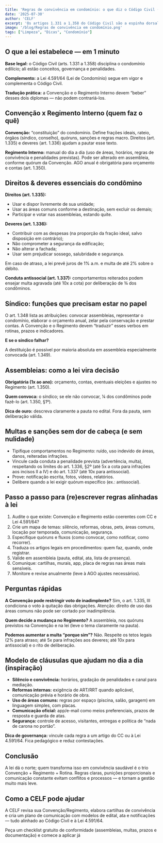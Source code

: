 ```yaml
---
title: 'Regras de convivência em condomínio: o que diz o Código Civil (e como transformar lei em prática)'
date: '2025-07-30'
author: 'CELF'
excerpt: 'Os artigos 1.331 a 1.358 do Código Civil são a espinha dorsal da vida condominial: definem o que é condomínio edilício, os direitos e deveres dos condôminos, as atribuições do síndico, a dinâmica das assembleias e as sanções em caso de descumprimento. A Lei 4.591/64 complementa esse conjunto. Veja, em linguagem simples, como sair do “juridiquês” e montar regras claras, aplicáveis e alinhadas à lei.'
image: '/blog/Regras de convivência em condomínio.png'
tags: ["Limpeza", "Dicas", "Condomínio"]
---
```


## O que a lei estabelece — em 1 minuto

**Base legal:** o Código Civil (arts. 1.331 a 1.358) disciplina o condomínio edilício; ali estão conceitos, governança e penalidades. 

**Complemento:** a Lei 4.591/64 (Lei de Condomínio) segue em vigor e complementa o Código Civil. 

**Tradução prática:** a Convenção e o Regimento Interno devem “beber” desses dois diplomas — não podem contrariá-los.

## Convenção x Regimento Interno (quem faz o quê)

**Convenção:** “constituição” do condomínio. Define frações ideais, rateio, órgãos (síndico, conselho), quóruns, sanções e regras macro. Direitos (art. 1.335) e deveres (art. 1.336) ajudam a pautar esse texto. 

**Regimento Interno:** manual do dia a dia (uso de áreas, horários, regras de convivência e penalidades previstas). Pode ser alterado em assembleia, conforme quórum da Convenção. AGO anual é obrigatória para orçamento e contas (art. 1.350). 

## Direitos & deveres essenciais do condômino

**Direitos (art. 1.335):**

- Usar e dispor livremente de sua unidade;
- Usar as áreas comuns conforme a destinação, sem excluir os demais;
- Participar e votar nas assembleias, estando quite. 

**Deveres (art. 1.336):**

- Contribuir com as despesas (na proporção da fração ideal, salvo disposição em contrário);
- Não comprometer a segurança da edificação;
- Não alterar a fachada;
- Usar sem prejudicar sossego, salubridade e segurança.

Em caso de atraso, a lei prevê juros de 1% a.m. e multa de até 2% sobre o débito. 

**Conduta antissocial (art. 1.337):** comportamentos reiterados podem ensejar multa agravada (até 10x a cota) por deliberação de ¾ dos condôminos. 

## Síndico: funções que precisam estar no papel

O art. 1.348 lista as atribuições: convocar assembleias, representar o condomínio, elaborar o orçamento anual, zelar pela conservação e prestar contas. A Convenção e o Regimento devem “traduzir” esses verbos em rotinas, prazos e indicadores. 

**E se o síndico falhar?**

A destituição é possível por maioria absoluta em assembleia especialmente convocada (art. 1.349). 

## Assembleias: como a lei vira decisão

**Obrigatória (1x ao ano):** orçamento, contas, eventuais eleições e ajustes no Regimento (art. 1.350). 

**Quem convoca:** o síndico; se ele não convocar, ¼ dos condôminos pode fazê-lo (art. 1.350, §1º). 

**Dica de ouro:** descreva claramente a pauta no edital. Fora da pauta, sem deliberação válida.

## Multas e sanções sem dor de cabeça (e sem nulidade)

- Tipifique comportamentos no Regimento: ruído, uso indevido de áreas, danos, reiteradas infrações.
- Vincule cada conduta a penalidade prevista (advertência, multa), respeitando os limites do art. 1.336, §2º (até 5x a cota para infrações aos incisos II a IV) e do art. 1.337 (até 10x para antissocial). 
- Prove: notificação escrita, fotos, vídeos, relatórios.
- Delibere quando a lei exigir quórum específico (ex.: antissocial).

## Passo a passo para (re)escrever regras alinhadas à lei

1. Audite o que existe: Convenção e Regimento estão coerentes com CC e Lei 4.591/64? 
2. Crie um mapa de temas: silêncio, reformas, obras, pets, áreas comuns, locação por temporada, comunicação, segurança.
3. Especifique quóruns e fluxos (como convocar, como notificar, como recorrer).
4. Traduza os artigos legais em procedimentos: quem faz, quando, onde registrar.
5. Valide em assembleia (pauta, edital, ata, lista de presença).
6. Comunique: cartilhas, murais, app, placa de regras nas áreas mais sensíveis.
7. Monitore e revise anualmente (leve à AGO ajustes necessários). 

## Perguntas rápidas

**A Convenção pode restringir voto de inadimplente?**
Sim, o art. 1.335, III condiciona o voto à quitação das obrigações. Atenção: direito de uso das áreas comuns não pode ser cortado por inadimplência. 

**Quem decide a mudança no Regimento?**
A assembleia, nos quóruns previstos na Convenção e na lei (leve o tema claramente na pauta). 

**Podemos aumentar a multa “porque sim”?**
Não. Respeite os tetos legais (2% para atraso; até 5x para infrações aos deveres; até 10x para antissocial) e o rito de deliberação. 

## Modelo de cláusulas que ajudam no dia a dia (inspiração)

- **Silêncio e convivência:** horários, gradação de penalidades e canal para mediação.
- **Reformas internas:** exigência de ART/RRT quando aplicável, comunicação prévia e horário de obra.
- **Uso de áreas comuns:** regras por espaço (piscina, salão, garagem) em linguagem simples, com placas.
- **Comunicação oficial:** app/e-mail como meios preferenciais, prazos de resposta e guarda de atas.
- **Segurança:** controle de acesso, visitantes, entregas e política de “nada de carona no portão”.

**Dica de governança:** vincule cada regra a um artigo do CC ou à Lei 4.591/64. Fica pedagógico e reduz contestações. 

## Conclusão

A lei dá o norte; quem transforma isso em convivência saudável é o trio Convenção + Regimento + Rotina. Regras claras, punições proporcionais e comunicação constante evitam conflitos e processos — e tornam a gestão muito mais leve.

## Como a CELF pode ajudar

A CELF revisa sua Convenção/Regimento, elabora cartilhas de convivência e cria um plano de comunicação com modelos de edital, ata e notificações — tudo alinhado ao Código Civil e à Lei 4.591/64.

Peça um checklist gratuito de conformidade (assembleias, multas, prazos e documentação) e comece a aplicar já
